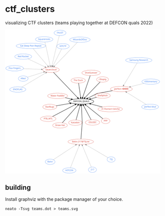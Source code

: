 # ctf_clusters

visualizing CTF clusters (teams playing together at DEFCON quals 2022)

<img src="./teams.svg"></img>

## building

Install graphviz with the package manager of your choice.

```
neato -Tsvg teams.dot > teams.svg
```
